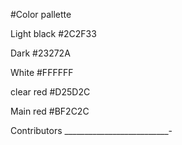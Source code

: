 

#Color pallette

Light black
#2C2F33

Dark
#23272A

White
#FFFFFF

clear red
#D25D2C

Main red
#BF2C2C

Contributors
__________________________-
